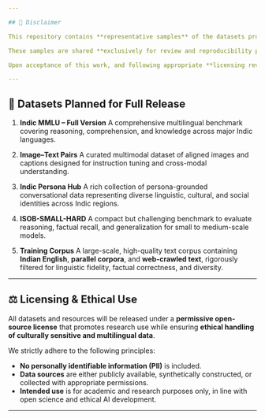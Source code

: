 ```yaml
---

## 📘 Disclaimer

This repository contains **representative samples** of the datasets proposed for **full open-source release** as part of this ICLR submission.

These samples are shared **exclusively for review and reproducibility purposes**, to illustrate the data quality, structure, and design principles underlying the full datasets used in our experiments.

Upon acceptance of this work, and following appropriate **licensing review and ethical clearance**, we commit to releasing the **complete datasets** publicly under an **open and research-friendly license**.

---
```


## 📂 Datasets Planned for Full Release

1. **Indic MMLU – Full Version**
   A comprehensive multilingual benchmark covering reasoning, comprehension, and knowledge across major Indic languages.

2. **Image–Text Pairs**
   A curated multimodal dataset of aligned images and captions designed for instruction tuning and cross-modal understanding.

3. **Indic Persona Hub**
   A rich collection of persona-grounded conversational data representing diverse linguistic, cultural, and social identities across Indic regions.

4. **ISOB-SMALL-HARD**
   A compact but challenging benchmark to evaluate reasoning, factual recall, and generalization for small to medium-scale models.

5. **Training Corpus**
   A large-scale, high-quality text corpus containing **Indian English**, **parallel corpora**, and **web-crawled text**, rigorously filtered for linguistic fidelity, factual correctness, and diversity.

---

## ⚖️ Licensing & Ethical Use

All datasets and resources will be released under a **permissive open-source license** that promotes research use while ensuring **ethical handling of culturally sensitive and multilingual data**.

We strictly adhere to the following principles:

* **No personally identifiable information (PII)** is included.
* **Data sources** are either publicly available, synthetically constructed, or collected with appropriate permissions.
* **Intended use** is for academic and research purposes only, in line with open science and ethical AI development.

---

